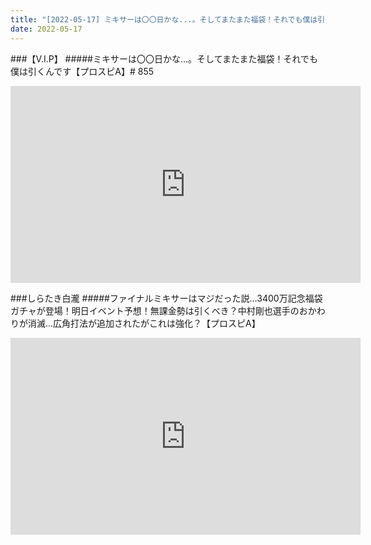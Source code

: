 ```yaml
---
title: "[2022-05-17] ミキサーは〇〇日かな...。そしてまたまた福袋！それでも僕は引くんです【プロスピA】# 855 他"
date: 2022-05-17
---
```

###【V.I.P】
#####ミキサーは〇〇日かな...。そしてまたまた福袋！それでも僕は引くんです【プロスピA】# 855
<iframe width="560" height="315" src="https://www.youtube.com/embed/sS13ZvMlDSc" frameborder="0" allow="accelerometer; autoplay; clipboard-write; encrypted-media; gyroscope; picture-in-picture" allowfullscreen></iframe>

###しらたき白瀧
#####ファイナルミキサーはマジだった説…3400万記念福袋ガチャが登場！明日イベント予想！無課金勢は引くべき？中村剛也選手のおかわりが消滅…広角打法が追加されたがこれは強化？【プロスピA】
<iframe width="560" height="315" src="https://www.youtube.com/embed/HouW7wfPAF0" frameborder="0" allow="accelerometer; autoplay; clipboard-write; encrypted-media; gyroscope; picture-in-picture" allowfullscreen></iframe>

